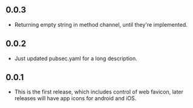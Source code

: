 ## 0.0.3

* Returning empty string in method channel, until they're implemented.

## 0.0.2

* Just updated pubsec.yaml for a long description.

## 0.0.1

* This is the first release, which includes control of web favicon, later releases will have app icons for android and iOS.

